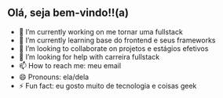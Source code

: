 ## Olá, seja bem-vindo!!(a)



- 🔭 I’m currently working on me tornar uma fullstack
- 🌱 I’m currently learning  base do frontend e seus frameworks
- 👯 I’m looking to collaborate on projetos e estágios efetivos
- 🤔 I’m looking for help with carreira fullstack
- 📫 How to reach me: meu email
- 😄 Pronouns: ela/dela
- ⚡ Fun fact: eu gosto muito de tecnologia e coisas geek 
  
